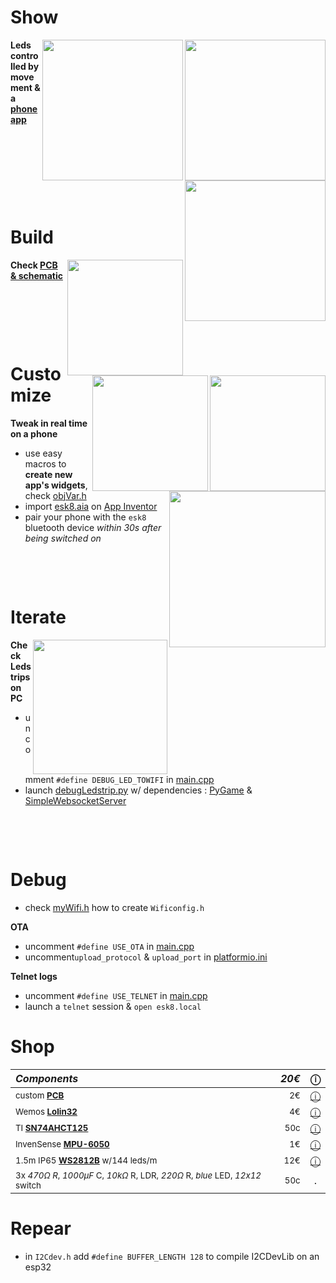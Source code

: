 # Show
<img src="https://media.giphy.com/media/IhCHKo42Hx7WFkRmzQ/giphy.gif" height="225" align="right">
<img src="https://media.giphy.com/media/fY5xLxGayUptPZuTfG/giphy.gif" height="225" align="right">
<img src="https://media.giphy.com/media/RfYtkG17dUJyVmbPet/giphy.gif" height="225" align="right">

**Leds controlled by movement & a [phone app](https://github.com/sebdelsol/esk8-ledstrip/blob/master/README.md#Customize)**
<p>&nbsp;</p> <p>&nbsp;</p> <p>&nbsp;</p> <p>&nbsp;</p>

# Build
[<img src="https://i.imgur.com/fsrZ5Zs.jpg" height="185" align="right">](https://easyeda.com/seb.morin/esk8) 
[<img src="https://i.imgur.com/bn5Pk2N.jpg" height="185" align="right">](https://easyeda.com/seb.morin/esk8)
[<img src="https://image.easyeda.com/histories/aaf838e4a54c468f9502dc529522ac38.png" height="185" align="right">](https://easyeda.com/seb.morin/esk8)

**Check [PCB & schematic](https://easyeda.com/seb.morin/esk8)**
<p>&nbsp;</p> <p>&nbsp;</p> <p>&nbsp;</p>

# Customize
<img src="https://media.giphy.com/media/TfFm0aNsc1LnWPsiab/giphy.gif" height="250" align="right">

**Tweak in real time on a phone**
* use easy macros to **create new app's widgets**, check [objVar.h](https://github.com/sebdelsol/esk8-ledstrip/blob/e3f43bdf868395875970e63024d04a82ad06267d/include/objVar.h#L83-93)
* import [esk8.aia](https://github.com/sebdelsol/Esk8/blob/master/Esk8.aia) on [App Inventor](http://ai2.appinventor.mit.edu/)
* pair your phone with the `esk8` bluetooth device *within 30s after being switched on*
<p>&nbsp;</p>  <p>&nbsp;</p>  

# Iterate
<img src="https://media.giphy.com/media/eJFgXPfn9yUhgEfCkM/giphy.gif" height="215" align="right">

**Check Ledstrips on PC**
* uncomment `#define DEBUG_LED_TOWIFI` in [main.cpp](https://github.com/sebdelsol/esk8-ledstrip/blob/82ecda3be91b94f26fb60965aa64fff2283162f5/src/main.cpp#L6) 
* launch [debugLedstrip.py](https://github.com/sebdelsol/Esk8/blob/master/DebugLedstrip.py) w/ dependencies : [PyGame](https://www.pygame.org) & [SimpleWebsocketServer](https://pypi.org/project/simple-websocket-server) 

<p>&nbsp;</p>  <p>&nbsp;</p> 

# Debug
* check [myWifi.h](https://github.com/sebdelsol/esk8-ledstrip/blob/fed4b2dac2e1fe955d3d43a7b7f73ea413290fed/include/myWifi.h#L11) how to create `Wificonfig.h` 

**OTA**
* uncomment `#define USE_OTA` in [main.cpp](https://github.com/sebdelsol/esk8-ledstrip/blob/82ecda3be91b94f26fb60965aa64fff2283162f5/src/main.cpp#L2) 
* uncomment`upload_protocol` & `upload_port` in [platformio.ini](https://github.com/sebdelsol/Esk8/blob/master/platformio.ini)

**Telnet logs**
* uncomment `#define USE_TELNET` in [main.cpp](https://github.com/sebdelsol/esk8-ledstrip/blob/82ecda3be91b94f26fb60965aa64fff2283162f5/src/main.cpp#L3) 
* launch a `telnet` session & `open esk8.local`

# Shop
*Components* | *20€* | **ⓘ**
:---| ---: | :---:
<sub>custom **[PCB](https://easyeda.com/seb.morin/esk8)**| <sub>2€</sub>| [ⓘ](https://easyeda.com/seb.morin/esk8)</sub>
<sub> Wemos **[Lolin32](https://www.espressif.com/sites/default/files/documentation/esp32-wroom-32_datasheet_en.pdf)**</sub>| <sub>4€</sub> | [ⓘ](https://www.aliexpress.com/wholesale?catId=0&SearchText=lolin32)
<sub> TI **[SN74AHCT125](https://www.ti.com/product/SN74AHCT125)** </sub>| <sub>50c</sub> | [ⓘ](https://www.ebay.com/sch/i.html?_nkw=SN74AHCT125)
<sub> InvenSense **[MPU-6050](https://invensense.tdk.com/products/motion-tracking/6-axis/mpu-6050/)** </sub>| <sub>1€</sub> | [ⓘ](https://www.aliexpress.com/wholesale?catId=0&SearchText=mpu-6050)
<sub>1.5m IP65 **[WS2812B](https://cdn-shop.adafruit.com/datasheets/WS2812B.pdf)** w/144 leds/m </sub>| <sub>12€</sub> | [ⓘ](https://www.aliexpress.com/wholesale?catId=0&SearchText=ws2812b+ip67)
<sub>3x *470Ω R*, *1000μF* C, *10kΩ* R, LDR, *220Ω* R, *blue* LED, *12x12* switch</sub>| <sub>50c</sub> | .

# Repear
* in `I2Cdev.h` add `#define BUFFER_LENGTH 128` to compile I2CDevLib on an esp32
